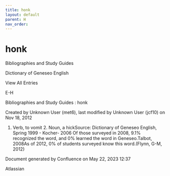 ```yaml
---
title: honk
layout: default
parent: H
nav_order:
---
```


# honk

Bibliographies and Study Guides

Dictionary of Geneseo English

View All Entries

E-H

Bibliographies and Study Guides : honk

Created by  Unknown User (met6), last modified by  Unknown User (jcf10) on Nov 18, 2012

1. Verb, to vomit 2. Noun, a hickSource: Dictionary of Geneseo English, Spring 1999 - Kocher- 2006 Of those surveyed in 2008, 9.1% recognized the word, and 0% learned the word in Geneseo.Talbot, 2008As of 2012, 0% of students surveyed know this word.(Flynn, G-M, 2012)

Document generated by Confluence on May 22, 2023 12:37

Atlassian
